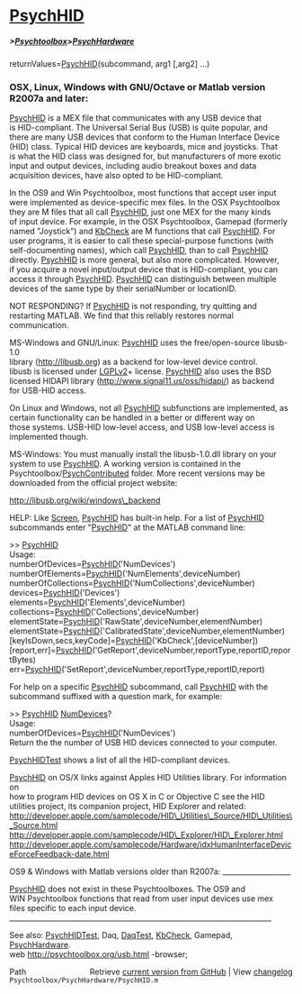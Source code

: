 # [PsychHID](PsychHID)
##### >[Psychtoolbox](Psychtoolbox)>[PsychHardware](PsychHardware)

  
returnValues=[PsychHID](PsychHID)(subcommand, arg1 [,arg2] ...)  
  
### OSX, Linux, Windows with GNU/Octave or Matlab version R2007a and later:  
  
[PsychHID](PsychHID) is a MEX file that communicates with any USB device that  
is HID-compliant. The Universal Serial Bus (USB) is quite popular, and  
there are many USB devices that conform to the Human Interface Device  
(HID) class.  Typical HID devices are keyboards, mice and joysticks. That  
is what the HID class was designed for, but manufacturers of more exotic  
input and output devices, including audio breakout boxes and data  
acquisition devices, have also opted to be HID-compliant.  
  
In the OS9 and Win Psychtoolbox, most functions that accept user input  
were implemented as device-specific mex files. In the OSX Psychtoolbox  
they are M files that all call [PsychHID](PsychHID), just one MEX for the many kinds  
of input device.  For example, in the OSX Psychtoolbox, Gamepad (formerly  
named "Joystick") and [KbCheck](KbCheck) are M functions that call [PsychHID](PsychHID).  For  
user programs, it is easier to call these special-purpose functions (with  
self-documenting names), which call [PsychHID](PsychHID), than to call [PsychHID](PsychHID)  
directly. [PsychHID](PsychHID) is more general, but also more complicated. However,  
if you acquire a novel input/output device that is HID-compliant, you can  
access it through [PsychHID](PsychHID). [PsychHID](PsychHID) can distinguish between multiple  
devices of the same type by their serialNumber or locationID.   
  
NOT RESPONDING? If [PsychHID](PsychHID) is not responding, try quitting and  
restarting MATLAB. We find that this reliably restores normal  
communication.   
  
MS-Windows and GNU/Linux: [PsychHID](PsychHID) uses the free/open-source libusb-1.0  
library (http://libusb.org) as a backend for low-level device control.  
libusb is licensed under [LGPLv2](LGPLv2)+ license. [PsychHID](PsychHID) also uses the BSD  
licensed HIDAPI library (http://www.signal11.us/oss/hidapi/) as backend  
for USB-HID access.  
  
On Linux and Windows, not all [PsychHID](PsychHID) subfunctions are implemented, as  
certain functionality can be handled in a better or different way on  
those systems. USB-HID low-level access, and USB low-level access is  
implemented though.  
  
MS-Windows: You must manually install the libusb-1.0.dll library on your  
system to use [PsychHID](PsychHID). A working version is contained in the  
Psychtoolbox/[PsychContributed](PsychContributed) folder. More recent versions may be  
downloaded from the official project website:  
  
http://libusb.org/wiki/windows\_backend  
  
HELP: Like [Screen](Screen), [PsychHID](PsychHID) has built-in help. For a list of [PsychHID](PsychHID)  
subcommands enter "[PsychHID](PsychHID)" at the MATLAB command line:  
  
\>\> [PsychHID](PsychHID)  
Usage:  
numberOfDevices=[PsychHID](PsychHID)('NumDevices')  
numberOfElements=[PsychHID](PsychHID)('NumElements',deviceNumber)  
numberOfCollections=[PsychHID](PsychHID)('NumCollections',deviceNumber)  
devices=[PsychHID](PsychHID)('Devices')  
elements=[PsychHID](PsychHID)('Elements',deviceNumber)  
collections=[PsychHID](PsychHID)('Collections',deviceNumber)  
elementState=[PsychHID](PsychHID)('RawState',deviceNumber,elementNumber)  
elementState=[PsychHID](PsychHID)('CalibratedState',deviceNumber,elementNumber)  
[keyIsDown,secs,keyCode]=[PsychHID](PsychHID)('KbCheck',[deviceNumber])  
[report,err]=[PsychHID](PsychHID)('GetReport',deviceNumber,reportType,reportID,reportBytes)  
err=[PsychHID](PsychHID)('SetReport',deviceNumber,reportType,reportID,report)  
  
For help on a specific [PsychHID](PsychHID) subcommand, call [PsychHID](PsychHID) with the  
subcommand suffixed with a question mark, for example:  
  
  \>\> [PsychHID](PsychHID) [NumDevices](NumDevices)?  
  Usage:  
  numberOfDevices=[PsychHID](PsychHID)('NumDevices')  
  Return the the number of USB HID devices connected to your computer.  
  
[PsychHIDTest](PsychHIDTest) shows a list of all the HID-compliant devices.  
  
[PsychHID](PsychHID) on OS/X links against Apples HID Utilities library.  For information on  
how to program HID devices on OS X in C or Objective C see the HID  
utilities project, its companion project, HID Explorer and related:  
http://developer.apple.com/samplecode/HID\_Utilities\_Source/HID\_Utilities\_Source.html  
http://developer.apple.com/samplecode/HID\_Explorer/HID\_Explorer.html  
http://developer.apple.com/samplecode/Hardware/idxHumanInterfaceDeviceForceFeedback-date.html  
  
OS9 & Windows with Matlab versions older than R2007a: \_\_\_\_\_\_\_\_\_\_\_\_\_\_\_\_\_\_\_  
  
[PsychHID](PsychHID) does not exist in these Psychtoolboxes.  The OS9 and  
WIN Psychtoolbox functions that read from user input devices use mex  
files specific to each input device.  
\_\_\_\_\_\_\_\_\_\_\_\_\_\_\_\_\_\_\_\_\_\_\_\_\_\_\_\_\_\_\_\_\_\_\_\_\_\_\_\_\_\_\_\_\_\_\_\_\_\_\_\_\_\_\_\_\_\_\_\_\_\_\_\_\_\_\_\_\_\_\_\_\_  
  
See also: [PsychHIDTest](PsychHIDTest), Daq, [DaqTest](DaqTest), [KbCheck](KbCheck), Gamepad, [PsychHardware](PsychHardware).   
web http://psychtoolbox.org/usb.html -browser;  




<div class="code_header" style="text-align:right;">
  <span style="float:left;">Path&nbsp;&nbsp;</span> <span class="counter">Retrieve <a href=
  "https://raw.github.com/Psychtoolbox-3/Psychtoolbox-3/beta/Psychtoolbox/PsychHardware/PsychHID.m">current version from GitHub</a> | View <a href=
  "https://github.com/Psychtoolbox-3/Psychtoolbox-3/commits/beta/Psychtoolbox/PsychHardware/PsychHID.m">changelog</a></span>
</div>
<div class="code">
  <code>Psychtoolbox/PsychHardware/PsychHID.m</code>
</div>

